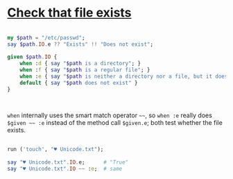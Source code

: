 [1]: https://rosettacode.org/wiki/Check_that_file_exists

# [Check that file exists][1]

```raku
 
my $path = "/etc/passwd";
say $path.IO.e ?? "Exists" !! "Does not exist";
 
given $path.IO {
    when :d { say "$path is a directory"; }
    when :f { say "$path is a regular file"; }
    when :e { say "$path is neither a directory nor a file, but it does exist"; }
    default { say "$path does not exist" }
}
 
 
```


`when` internally uses the smart match operator `~~`, so `when :e` really does `$given ~~ :e` instead of the method call `$given.e`; both test whether the file exists.

```raku
 
run ('touch', "♥ Unicode.txt");
 
say "♥ Unicode.txt".IO.e;      # "True"
say "♥ Unicode.txt".IO ~~ :e;  # same
 
```